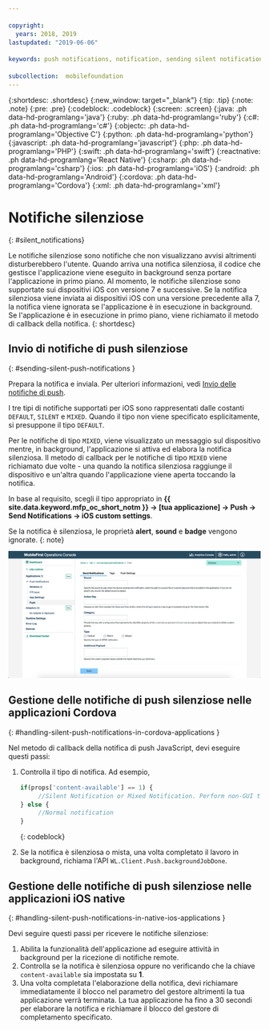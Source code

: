 ```yaml
---

copyright:
  years: 2018, 2019
lastupdated: "2019-06-06"

keywords: push notifications, notification, sending silent notifications

subcollection:  mobilefoundation
---
```


{:shortdesc: .shortdesc}
{:new_window: target="_blank"}
{:tip: .tip}
{:note: .note}
{:pre: .pre}
{:codeblock: .codeblock}
{:screen: .screen}
{:java: .ph data-hd-programlang='java'}
{:ruby: .ph data-hd-programlang='ruby'}
{:c#: .ph data-hd-programlang='c#'}
{:objectc: .ph data-hd-programlang='Objective C'}
{:python: .ph data-hd-programlang='python'}
{:javascript: .ph data-hd-programlang='javascript'}
{:php: .ph data-hd-programlang='PHP'}
{:swift: .ph data-hd-programlang='swift'}
{:reactnative: .ph data-hd-programlang='React Native'}
{:csharp: .ph data-hd-programlang='csharp'}
{:ios: .ph data-hd-programlang='iOS'}
{:android: .ph data-hd-programlang='Android'}
{:cordova: .ph data-hd-programlang='Cordova'}
{:xml: .ph data-hd-programlang='xml'}

# Notifiche silenziose
{: #silent_notifications}

Le notifiche silenziose sono notifiche che non visualizzano avvisi altrimenti disturberebbero l'utente. Quando arriva una notifica silenziosa, il codice che gestisce l'applicazione viene eseguito in background senza portare l'applicazione in primo piano. Al momento, le notifiche silenziose sono supportate sui dispositivi iOS con versione 7 e successive. Se la notifica silenziosa viene inviata ai dispositivi iOS con una versione precedente alla 7, la notifica viene ignorata se l'applicazione è in esecuzione in background. Se l'applicazione è in esecuzione in primo piano, viene richiamato il metodo di callback della notifica.
{: shortdesc}

## Invio di notifiche di push silenziose
{: #sending-silent-push-notifications }

Prepara la notifica e inviala. Per ulteriori informazioni, vedi [Invio delle notifiche di push](/docs/services/mobilefoundation?topic=mobilefoundation-send_push_notifications#send_push_notifications).

I tre tipi di notifiche supportati per iOS sono rappresentati dalle costanti `DEFAULT`, `SILENT` e `MIXED`. Quando il tipo non viene specificato esplicitamente, si presuppone il tipo `DEFAULT`.

Per le notifiche di tipo `MIXED`, viene visualizzato un messaggio sul dispositivo mentre, in background, l'applicazione si attiva ed elabora la notifica silenziosa. Il metodo di callback per le notifiche di tipo `MIXED` viene richiamato due volte - una quando la notifica silenziosa raggiunge il dispositivo e un'altra quando l'applicazione viene aperta toccando la notifica.

In base al requisito, scegli il tipo appropriato in **{{ site.data.keyword.mfp_oc_short_notm }} → [tua applicazione] → Push → Send Notifications → iOS custom settings**.

Se la notifica è silenziosa, le proprietà **alert**, **sound** e **badge** vengono ignorate.
{: note}

![Impostazione del tipo di notifica per le notifiche silenziose iOS in {{ site.data.keyword.mfp_oc_short_notm }}](images/notification-type-for-silent-notifications.png)

## Gestione delle notifiche di push silenziose nelle applicazioni Cordova
{: #handling-silent-push-notifications-in-cordova-applications }

Nel metodo di callback della notifica di push JavaScript, devi eseguire questi passi:

1. Controlla il tipo di notifica. Ad esempio,

   ```javascript
   if(props['content-available'] == 1) {
        //Silent Notification or Mixed Notification. Perform non-GUI tasks here.
   } else {
        //Normal notification
   }
   ```
   {: codeblock}

2. Se la notifica è silenziosa o mista, una volta completato il lavoro in background, richiama l'API `WL.Client.Push.backgroundJobDone`.

## Gestione delle notifiche di push silenziose nelle applicazioni iOS native
{: #handling-silent-push-notifications-in-native-ios-applications }

Devi seguire questi passi per ricevere le notifiche silenziose:

1. Abilita la funzionalità dell'applicazione ad eseguire attività in background per la ricezione di notifiche remote.
2. Controlla se la notifica è silenziosa oppure no verificando che la chiave `content-available` sia impostata su **1**.
3. Una volta completata l'elaborazione della notifica, devi richiamare immediatamente il blocco nel parametro del gestore altrimenti la tua applicazione verrà terminata. La tua applicazione ha fino a 30 secondi per elaborare la notifica e richiamare il blocco del gestore di completamento specificato.
